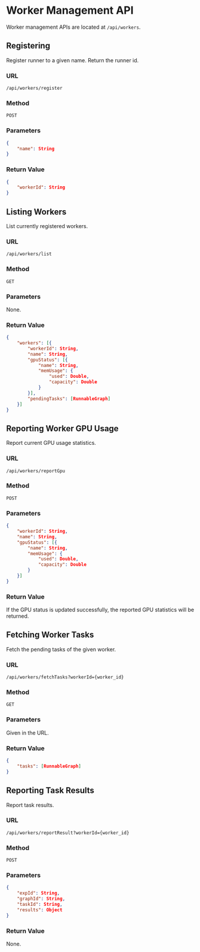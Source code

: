# Worker Management API

Worker management APIs are located at `/api/workers`.

## Registering

Register runner to a given name. Return the runner id.

### URL

`/api/workers/register`

### Method

`POST`

### Parameters

```json
{
    "name": String
}
```

### Return Value

```json
{
    "workerId": String
}
```

## Listing Workers

List currently registered workers.

### URL

`/api/workers/list`

### Method

`GET`

### Parameters

None.

### Return Value

```json
{
    "workers": [{
        "workerId": String,
        "name": String,
        "gpuStatus": [{
            "name": String,
            "memUsage": {
                "used": Double,
                "capacity": Double
            }
        }],
        "pendingTasks": [RunnableGraph]
    }]
}
```

## Reporting Worker GPU Usage

Report current GPU usage statistics.

### URL

`/api/workers/reportGpu`

### Method

`POST`

### Parameters

```json
{
    "workerId": String,
    "name": String,
    "gpuStatus": [{
        "name": String,
        "memUsage": {
            "used": Double,
            "capacity": Double
        }
    }]
}
```

### Return Value

If the GPU status is updated successfully, the reported GPU statistics will be returned.

## Fetching Worker Tasks

Fetch the pending tasks of the given worker.

### URL

`/api/workers/fetchTasks?workerId={worker_id}`

### Method

`GET`

### Parameters

Given in the URL.

### Return Value

```json
{
    "tasks": [RunnableGraph]
}
```

## Reporting Task Results

Report task results.

### URL

`/api/workers/reportResult?workerId={worker_id}`

### Method

`POST`

### Parameters

```json
{
    "expId": String,
    "graphId": String,
    "taskId": String,
    "results": Object
}
```

### Return Value

None.
